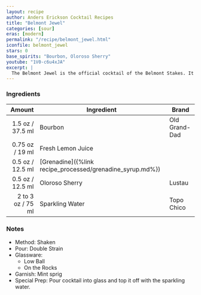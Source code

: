 ```yaml
---
layout: recipe
author: Anders Erickson Cocktail Recipes
title: "Belmont Jewel"
categories: [sour]
eras: [modern]
permalink: "/recipe/belmont_jewel.html"
iconfile: belmont_jewel
stars: 0
base_spirits: "Bourbon, Oloroso Sherry"
youtube: "1V0-c6u4xJA"
excerpt: |
  The Belmont Jewel is the official cocktail of the Belmont Stakes. It's a refreshing and fruity drink that's perfect for summer.
---
```


### Ingredients

|    Amount | Ingredient                                      | Brand         |
| --------: | ----------------------------------------------- | ------------- |
|    1.5 oz / 37.5 ml | Bourbon                                         | Old Grand-Dad |
|   0.75 oz / 19 ml | Fresh Lemon Juice                               |
|    0.5 oz / 12.5 ml | [Grenadine]({%link recipe_processed/grenadine_syrup.md%}) |
|    0.5 oz / 12.5 ml | Oloroso Sherry                                  | Lustau        |
| 2 to 3 oz / 75 ml | Sparkling Water                                 | Topo Chico    |

### Notes

- Method: Shaken
- Pour: Double Strain
- Glassware:
  - Low Ball
  - On the Rocks
- Garnish: Mint sprig
- Special Prep: Pour cocktail into glass and top it off with the sparkling water.
